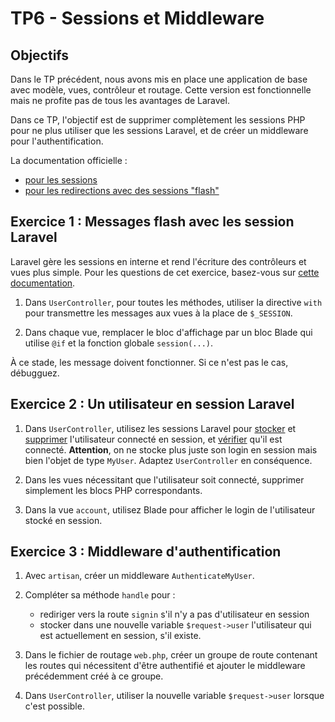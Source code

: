 TP6 - Sessions et Middleware
============================

Objectifs
---------

Dans le TP précédent, nous avons mis en place une application de base avec modèle, vues, contrôleur et routage. Cette version est fonctionnelle mais ne profite pas de tous les avantages de Laravel.

Dans ce TP, l'objectif est de supprimer complètement les sessions PHP pour ne plus utiliser que les sessions Laravel, et de créer un middleware pour l'authentification.

La documentation officielle :

- [pour les sessions](https://laravel.com/docs/11.x/session)
- [pour les redirections avec des sessions "flash"](https://laravel.com/docs/11.x/responses#redirecting-with-flashed-session-data)


Exercice 1 : Messages flash avec les session Laravel
----------------------------------------------------

Laravel gère les sessions en interne et rend l'écriture des contrôleurs et vues plus simple. Pour les questions de cet exercice, basez-vous sur [cette documentation](https://laravel.com/docs/11.x/responses#redirecting-with-flashed-session-data).

1. Dans `UserController`, pour toutes les méthodes, utiliser la directive `with` pour transmettre les messages aux vues à la place de `$_SESSION`.

1. Dans chaque vue, remplacer le bloc d'affichage par un bloc Blade qui utilise `@if` et la fonction globale `session(...)`.

À ce stade, les message doivent fonctionner. Si ce n'est pas le cas, débugguez.


Exercice 2 : Un utilisateur en session Laravel
----------------------------------------------

1. Dans `UserController`, utilisez les sessions Laravel pour [stocker](https://laravel.com/docs/11.x/session#storing-data) et [supprimer](https://laravel.com/docs/11.x/session#deleting-data) l'utilisateur connecté en session, et [vérifier](https://laravel.com/docs/11.x/session#determining-if-an-item-exists-in-the-session) qu'il est connecté. **Attention**, on ne stocke plus juste son login en session mais bien l'objet de type `MyUser`. Adaptez `UserController` en conséquence.

1. Dans les vues nécessitant que l'utilisateur soit connecté, supprimer simplement les blocs PHP correspondants.

1. Dans la vue `account`, utilisez Blade pour afficher le login de l'utilisateur stocké en session.

Exercice 3 : Middleware d'authentification
------------------------------------------

1. Avec `artisan`, créer un middleware `AuthenticateMyUser`.

1. Compléter sa méthode `handle` pour :
	- rediriger vers la route `signin` s'il n'y a pas d'utilisateur en session
	- stocker dans une nouvelle variable `$request->user` l'utilisateur qui est actuellement en session, s'il existe.

1. Dans le fichier de routage `web.php`, créer un groupe de route contenant les routes qui nécessitent d'être authentifié et ajouter le middleware précédemment créé à ce groupe.

1. Dans `UserController`, utiliser la nouvelle variable `$request->user` lorsque c'est possible.

